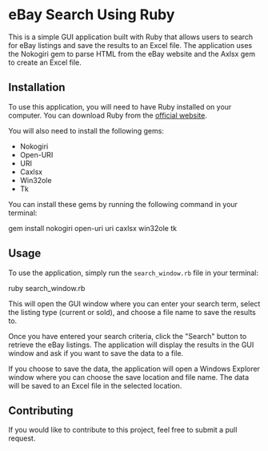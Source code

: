 # eBay Search Using Ruby

This is a simple GUI application built with Ruby that allows users to search for eBay listings and save the results to an Excel file. The application uses the Nokogiri gem to parse HTML from the eBay website and the Axlsx gem to create an Excel file.

## Installation

To use this application, you will need to have Ruby installed on your computer. You can download Ruby from the [official website](https://www.ruby-lang.org/en/downloads/).

You will also need to install the following gems:

- Nokogiri
- Open-URI
- URI
- Caxlsx
- Win32ole
- Tk

You can install these gems by running the following command in your terminal:

gem install nokogiri open-uri uri caxlsx win32ole tk

## Usage

To use the application, simply run the `search_window.rb` file in your terminal:

ruby search_window.rb

This will open the GUI window where you can enter your search term, select the listing type (current or sold), and choose a file name to save the results to.

Once you have entered your search criteria, click the "Search" button to retrieve the eBay listings. The application will display the results in the GUI window and ask if you want to save the data to a file.

If you choose to save the data, the application will open a Windows Explorer window where you can choose the save location and file name. The data will be saved to an Excel file in the selected location.

## Contributing

If you would like to contribute to this project, feel free to submit a pull request.